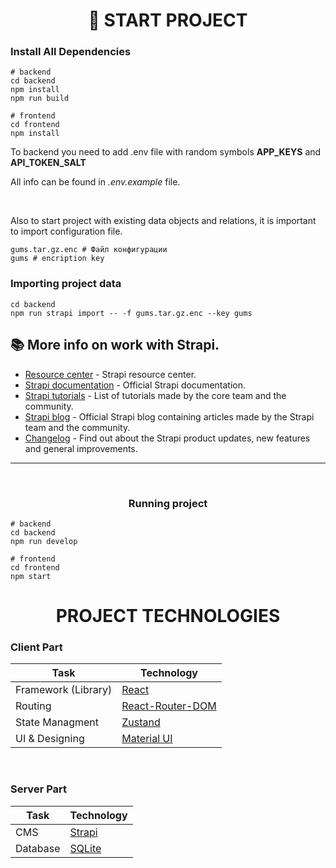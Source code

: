 <h1 align="center"> 🚀 <b>START PROJECT</b> </h1>

<h3> Install All Dependencies </h3>

```
# backend
cd backend
npm install
npm run build

# frontend
cd frontend
npm install
```

To backend you need to add .env file with random symbols <b>APP_KEYS</b> and <b>API_TOKEN_SALT</b>

All info can be found in <i>.env.example</i> file.

<br>

Also to start project with existing data objects and relations, it is important to import configuration file.

```
gums.tar.gz.enc # Файл конфигурации
gums # encription key
```

<h3> Importing project data </h3>

```
cd backend 
npm run strapi import -- -f gums.tar.gz.enc --key gums
```

## 📚 More info on work with Strapi.

- [Resource center](https://strapi.io/resource-center) - Strapi resource center.
- [Strapi documentation](https://docs.strapi.io) - Official Strapi documentation.
- [Strapi tutorials](https://strapi.io/tutorials) - List of tutorials made by the core team and the community.
- [Strapi blog](https://docs.strapi.io) - Official Strapi blog containing articles made by the Strapi team and the community.
- [Changelog](https://strapi.io/changelog) - Find out about the Strapi product updates, new features and general improvements.

<hr />
<br>
<h3 align='center'><b>Running project</b></h3>


```
# backend
cd backend
npm run develop

# frontend
cd frontend
npm start
```


<h1 align="center"> PROJECT TECHNOLOGIES </h1>


<h3><b>Client Part</b></h3>

| Task  | Technology |
| ------------- | ------------- |
| Framework (Library) | [React](https://ru.reactjs.org/) |
| Routing  | [React-Router-DOM](https://reactrouter.com/en/main)  |
| State Managment | [Zustand](https://zustand-demo.pmnd.rs/) |
| UI & Designing  | [Material UI](https://mui.com/) |

<br>
<h3><b>Server Part</b></h3>


| Task  | Technology |
| ------------- | ------------- |
| CMS | [Strapi](https://strapi.io/) |
| Database  | [SQLite](https://sqlite.org/index.html) |
